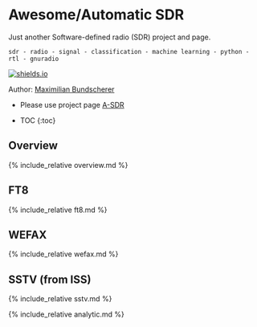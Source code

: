 
# Awesome/Automatic SDR

Just another Software-defined radio (SDR) project and page.

``sdr - radio - signal - classification - machine learning - python - rtl - gnuradio``

[![shields.io](https://img.shields.io/badge/license-Apache2-blue.svg)](http://www.apache.org/licenses/LICENSE-2.0.txt)

Author: [Maximilian Bundscherer](https://bundscherer-online.de)

- Please use project page [A-SDR](https://a-sdr.org/)

* TOC
{:toc}

## Overview

{% include_relative overview.md %}

## FT8

{% include_relative ft8.md %}

## WEFAX

{% include_relative wefax.md %}

## SSTV (from ISS)

{% include_relative sstv.md %}

{% include_relative analytic.md %}
